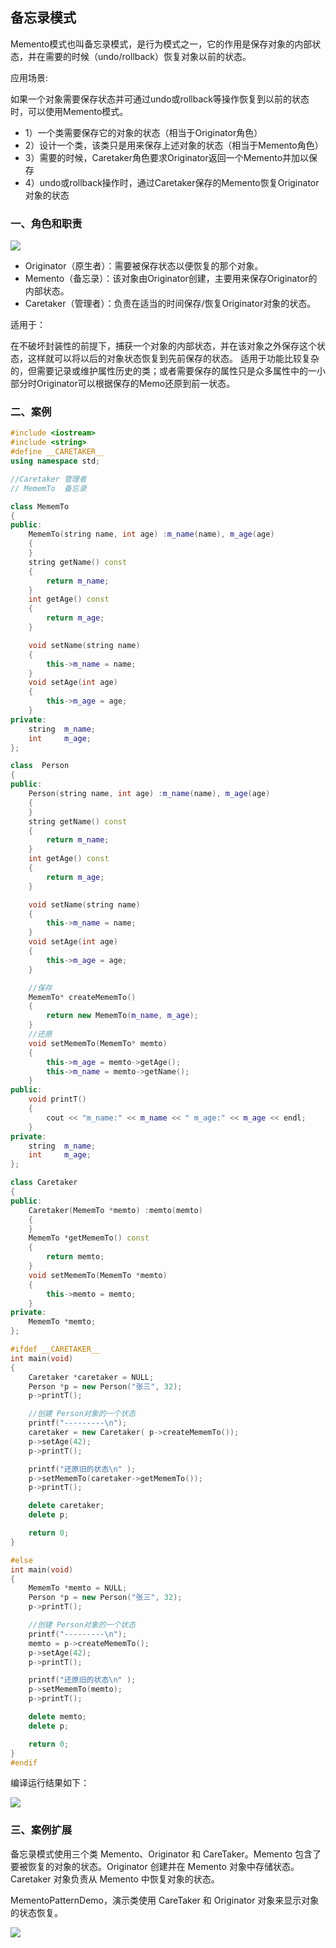 ## 备忘录模式 ##

Memento模式也叫备忘录模式，是行为模式之一，它的作用是保存对象的内部状态，并在需要的时候（undo/rollback）恢复对象以前的状态。

应用场景:

如果一个对象需要保存状态并可通过undo或rollback等操作恢复到以前的状态时，可以使用Memento模式。

- 1）一个类需要保存它的对象的状态（相当于Originator角色）
- 2）设计一个类，该类只是用来保存上述对象的状态（相当于Memento角色）
- 3）需要的时候，Caretaker角色要求Originator返回一个Memento并加以保存
- 4）undo或rollback操作时，通过Caretaker保存的Memento恢复Originator对象的状态


### 一、角色和职责 ###

![](https://i.imgur.com/70yIbM4.png)

- Originator（原生者）：需要被保存状态以便恢复的那个对象。
- Memento（备忘录）：该对象由Originator创建，主要用来保存Originator的内部状态。
- Caretaker（管理者）：负责在适当的时间保存/恢复Originator对象的状态。

适用于：

在不破坏封装性的前提下，捕获一个对象的内部状态，并在该对象之外保存这个状态，这样就可以将以后的对象状态恢复到先前保存的状态。
适用于功能比较复杂的，但需要记录或维护属性历史的类；或者需要保存的属性只是众多属性中的一小部分时Originator可以根据保存的Memo还原到前一状态。

### 二、案例 ###
```cpp
#include <iostream>
#include <string>
#define __CARETAKER__
using namespace std;

//Caretaker 管理者
// MememTo  备忘录

class MememTo
{
public:
	MememTo(string name, int age) :m_name(name), m_age(age)
	{
	}
	string getName() const
	{
		return m_name;
	}
	int getAge() const
	{
		return m_age;
	}

	void setName(string name)
	{
		this->m_name = name;
	}
	void setAge(int age)
	{
		this->m_age = age;
	}
private:
	string	m_name;
	int		m_age;
};

class  Person
{
public:
	Person(string name, int age) :m_name(name), m_age(age)
	{
	}
	string getName() const
	{
		return m_name;
	}
	int getAge() const
	{
		return m_age;
	}

	void setName(string name)
	{
		this->m_name = name;
	}
	void setAge(int age)
	{
		this->m_age = age;
	}

	//保存
	MememTo* createMememTo()
	{
		return new MememTo(m_name, m_age);
	}
	//还原 
	void setMememTo(MememTo* memto)
	{
		this->m_age = memto->getAge();
		this->m_name = memto->getName();
	}
public:
	void printT()
	{
		cout << "m_name:" << m_name << " m_age:" << m_age << endl;
	}
private:
	string	m_name;
	int		m_age;
};

class Caretaker
{
public:
	Caretaker(MememTo *memto) :memto(memto)
	{
	}
	MememTo *getMememTo() const
	{
		return memto;
	}
	void setMememTo(MememTo *memto)
	{
		this->memto = memto;
	}
private:
	MememTo *memto;
};

#ifdef __CARETAKER__
int main(void)
{
	Caretaker *caretaker = NULL;
	Person *p = new Person("张三", 32);
	p->printT();

	//创建 Person对象的一个状态
	printf("---------\n");
	caretaker = new Caretaker( p->createMememTo());
	p->setAge(42);
	p->printT();

	printf("还原旧的状态\n" );
	p->setMememTo(caretaker->getMememTo());
	p->printT();

	delete caretaker;
	delete p;

	return 0;
}

#else
int main(void)
{
	MememTo *memto = NULL;
	Person *p = new Person("张三", 32);
	p->printT();

	//创建 Person对象的一个状态
	printf("---------\n");
	memto = p->createMememTo();
	p->setAge(42);
	p->printT();

	printf("还原旧的状态\n" );
	p->setMememTo(memto);
	p->printT();

	delete memto;
	delete p;

	return 0;
}
#endif
```
编译运行结果如下：

![](https://i.imgur.com/5SU2yrw.png)

### 三、案例扩展 ###

备忘录模式使用三个类 Memento、Originator 和 CareTaker。Memento 包含了要被恢复的对象的状态。Originator 创建并在 Memento 对象中存储状态。Caretaker 对象负责从 Memento 中恢复对象的状态。

MementoPatternDemo，演示类使用 CareTaker 和 Originator 对象来显示对象的状态恢复。

![](https://i.imgur.com/OPVy0PT.jpg)